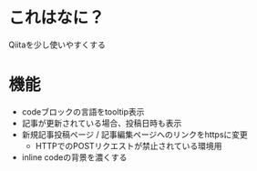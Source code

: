 # これはなに？
Qiitaを少し使いやすくする

# 機能
* codeブロックの言語をtooltip表示
* 記事が更新されている場合、投稿日時も表示
* 新規記事投稿ページ / 記事編集ページへのリンクをhttpsに変更
  * HTTPでのPOSTリクエストが禁止されている環境用
* inline codeの背景を濃くする
